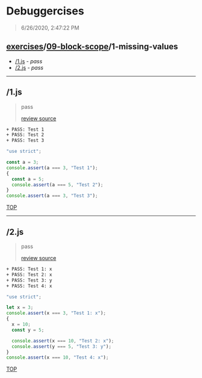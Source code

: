 # Debuggercises 

> 6/26/2020, 2:47:22 PM 

## [exercises](../../README.md)/[09-block-scope](../README.md)/1-missing-values 

- [/1.js](#1js) - _pass_ 
- [/2.js](#2js) - _pass_ 
---

## /1.js 

> pass 
>
> [review source](../../../exercises/09-block-scope/1-missing-values/1.js)

```txt
+ PASS: Test 1
+ PASS: Test 2
+ PASS: Test 3
```

```js
"use strict";

const a = 3;
console.assert(a === 3, "Test 1");
{
  const a = 5;
  console.assert(a === 5, "Test 2");
}
console.assert(a === 3, "Test 3");

```

[TOP](#debuggercises)

---

## /2.js 

> pass 
>
> [review source](../../../exercises/09-block-scope/1-missing-values/2.js)

```txt
+ PASS: Test 1: x
+ PASS: Test 2: x
+ PASS: Test 3: y
+ PASS: Test 4: x
```

```js
"use strict";

let x = 3;
console.assert(x === 3, "Test 1: x");
{
  x = 10;
  const y = 5;

  console.assert(x === 10, "Test 2: x");
  console.assert(y === 5, "Test 3: y");
}
console.assert(x === 10, "Test 4: x");

```

[TOP](#debuggercises)

